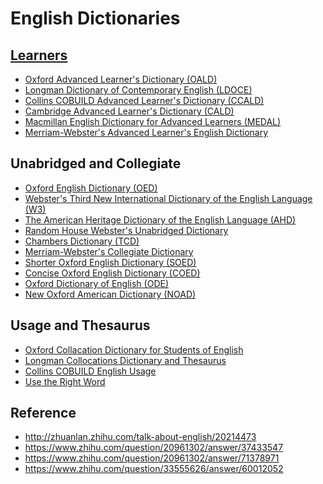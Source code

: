 # English Dictionaries

## [Learners][learn]

- [Oxford Advanced Learner's Dictionary (OALD)][oald]
- [Longman Dictionary of Contemporary English (LDOCE)][ldoce]
- [Collins COBUILD Advanced Learner's Dictionary (CCALD)][ccad]
- [Cambridge Advanced Learner's Dictionary (CALD)][cald]
- [Macmillan English Dictionary for Advanced Learners (MEDAL)][medal]
- [Merriam-Webster's Advanced Learner's English Dictionary][mwaled]

## Unabridged and Collegiate

- [Oxford English Dictionary (OED)][oed]
- [Webster's Third New International Dictionary of the English Language (W3)][w3]
- [The American Heritage Dictionary of the English Language (AHD)][ahd]
- [Random House Webster's Unabridged Dictionary][random]
- [Chambers Dictionary (TCD)][tcd]
- [Merriam-Webster's Collegiate Dictionary][mwcd]
- [Shorter Oxford English Dictionary (SOED)][soed]
- [Concise Oxford English Dictionary (COED)][coed]
- [Oxford Dictionary of English (ODE)][ode]
- [New Oxford American Dictionary (NOAD)][noad]

## Usage and Thesaurus

- [Oxford Collacation Dictionary for Students of English][ocd]
- [Longman Collocations Dictionary and Thesaurus][lcdat]
- [Collins COBUILD English Usage][cceu]
- [Use the Right Word][utrw]

## Reference

- http://zhuanlan.zhihu.com/talk-about-english/20214473
- https://www.zhihu.com/question/20961302/answer/37433547
- https://www.zhihu.com/question/20961302/answer/71378971
- https://www.zhihu.com/question/33555626/answer/60012052

[w3]: https://en.wikipedia.org/wiki/Webster%27s_Dictionary#Webster.27s_Third_New_International_Dictionary_.281961.29
[oed]: https://en.wikipedia.org/wiki/Oxford_English_Dictionary
[soed]: https://en.wikipedia.org/wiki/Shorter_Oxford_English_Dictionary
[coed]: https://en.wikipedia.org/wiki/Concise_Oxford_English_Dictionary
[ahd]: https://en.wikipedia.org/wiki/The_American_Heritage_Dictionary_of_the_English_Language
[random]: https://en.wikipedia.org/wiki/Random_House_Webster%27s_Unabridged_Dictionary
[tcd]: https://en.wikipedia.org/wiki/Chambers_Dictionary
[oald]: https://en.wikipedia.org/wiki/Oxford_Advanced_Learner%27s_Dictionary
[learn]: https://en.wikipedia.org/wiki/Advanced_learner%27s_dictionary
[ldoce]: https://en.wikipedia.org/wiki/Longman_Dictionary_of_Contemporary_English
[ccad]: https://en.wikipedia.org/wiki/Collins_COBUILD_Advanced_Dictionary
[cald]: https://en.wikipedia.org/wiki/Cambridge_Advanced_Learner%27s_Dictionary
[medal]: https://en.wikipedia.org/wiki/Macmillan_English_Dictionary_for_Advanced_Learners
[mwaled]: https://en.wikipedia.org/wiki/Merriam-Webster%27s_Advanced_Learner%27s_English_Dictionary
[mwcd]: https://en.wikipedia.org/wiki/Webster%27s_Dictionary#Merriam-Webster.27s_Collegiate_Dictionary
[ocd]: http://www.amazon.com/Oxford-Collocations-Dictionary-Colin-McIntosh/dp/0194325385
[lcdat]: http://www.amazon.com/Longman-Collocations-Dictionary-Thesaurus-Online/dp/1408252260
[cceu]: http://www.amazon.com/English-Usage-Collins-Cobuild-HarperCollins/dp/0007423748/
[mwdeu]: http://www.amazon.com/Merriam-Websters-Dictionary-English-Usage-Merriam-Webster/dp/0877791325/
[utrw]: http://www.amazon.com/Use-Right-Word-Synonyms-Related/dp/0895770253/
[noad]: https://en.wikipedia.org/wiki/New_Oxford_American_Dictionary
[ode]: https://en.wikipedia.org/wiki/Oxford_Dictionary_of_English
